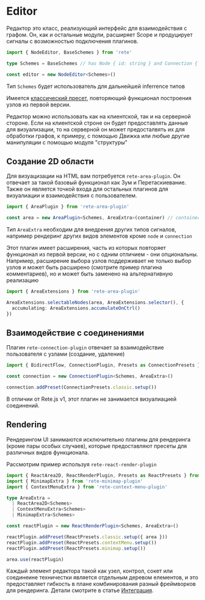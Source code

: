 # Editor

Редактор это класс, реализующий интерфейс для взаимодействия с графом. Он, как и остальные модули, расширяет Scope и продуцирует сигналы с возможностью подключения плагинов.

```ts
import { NodeEditor, BaseSchemes } from 'rete'

type Schemes = BaseSchemes // has Node { id: string } and Connection { id: string, source: string, target: string }

const editor = new NodeEditor<Schemes>()
```

Тип `Schemes` будет использователь для дальнейшей inferrence типов

Имеется [классический пресет](./presets#data-structures), повторяющий функционал построения узлов из первой версии.

Редактор можно использовать как на клиентской, так и на серверной стороне. Если на клиентской строне он будет предоставлять данные для визуализации, то на серверной он может предосталвять их для обработки графов, к примеру, с помощью Движка или любые другие манипуляции с помощью модуля "структуры"

## Создание 2D области

Для визуацизации на HTML вам потребуется `rete-area-plugin`. Он отвечает за такой базовый функционал как Зум и Перетаскиевание. Также он является точкой входа для остальных плагинов для визуалиации и взаимодействия с пользователем.

```ts
import { AreaPlugin } from 'rete-area-plugin'

const area = new AreaPlugin<Schemes, AreaExtra>(container) // container is HTMLElement where the area will be inserted
```

Тип `AreaExtra` необходим для внедрения других типов сигналов, например рендеринг других видов элементов кроме `node` и `connection`

Этот плагин имеет расширения, часть из которых повторяет функционал из первой версии, но с одним отличием - они опциональны. Например, расширение выбора узлов поддерживает не только выбор узлов и может быть расширено (смотрите пример плагина комментариев), но и может быть заменено на альтернативную реализацию

```ts
import { AreaExtensions } from 'rete-area-plugin'

AreaExtensions.selectableNodes(area, AreaExtensions.selector(), {
  accumulating: AreaExtensions.accumulateOnCtrl()
})
```

## Взаимодействие с соединениями

Плагин `rete-connection-plugin` отвечает за взаимодействие пользователя с узлами (создание, удаление)

```ts
import { BidirectFlow, ConnectionPlugin, Presets as ConnectionPresets } from 'rete-connection-plugin'

const connection = new ConnectionPlugin<Schemes, AreaExtra>()

connection.addPreset(ConnectionPresets.classic.setup())
```

В отличии от Rete.js v1, этот плагин не занимается визуалиацией соединений.

## Rendering

Рендерингом UI занимаются исключительно плагины для рендеринга (кроме пары особых случаев), которые предоставляют пресеты для различных видов функционала.

Рассмотрим пример используя `rete-react-render-plugin`

```ts
import { ReactArea2D, ReactRenderPlugin, Presets as ReactPresets } from 'rete-react-render-plugin'
import { MinimapExtra } from 'rete-minimap-plugin'
import { ContextMenuExtra } from 'rete-context-menu-plugin'

type AreaExtra =
  | ReactArea2D<Schemes>
  | ContextMenuExtra<Schemes>
  | MinimapExtra<Schemes>

const reactPlugin = new ReactRenderPlugin<Schemes, AreaExtra>()

reactPlugin.addPreset(ReactPresets.classic.setup({ area }))
reactPlugin.addPreset(ReactPresets.contextMenu.setup())
reactPlugin.addPreset(ReactPresets.minimap.setup())

area.use(reactPlugin)
```

Каждый элемент редактора такой как узел, контрол, сокет или соединеине техничестки является отдельным деревом елементов, и это предоставляет гибкость в плане комбинирования разный фреймворков для рендеринга. Детали смотрите в статье [Интеграция](./integration).
